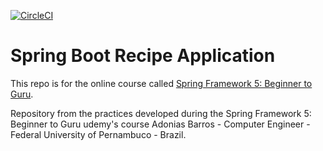 [![CircleCI](https://circleci.com/gh/adoniasvsbarros/spring5-recipe-app.svg?style=svg)](https://circleci.com/gh/adoniasvsbarros/spring5-recipe-app)
# Spring Boot Recipe Application

This repo is for the online course called [Spring Framework 5: Beginner to Guru](https://www.udemy.com/spring-framework-5-beginner-to-guru/?couponCode=GITHUB_SFGPETCLINIC).

Repository from the practices developed during the Spring Framework 5: Beginner to Guru udemy's course
Adonias Barros - Computer Engineer - Federal University of Pernambuco - Brazil.
